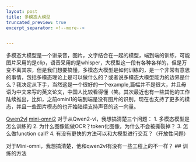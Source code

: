 ```yaml
---
layout: post
title: 多模态大模型
truncated_preview: true
excerpt_separator: <!--more--> 


---
```


<div class="message">
    多模态大模型是一个讲录音，图片，文字结合在一起的模型，端到端的训练，可能图片采用的是clip，语音采用的是whisper，大模型这一段有各种各样的，但是万变不离其宗，但是我们想要搞懂，多模态大模型是如何训练的，是一个非常有意思的事情，包括多模态理论上是可以做什么的？或者说多模态大模型能力的边界是什么？我决定从下手，当然这是一个很好的一个example,篇幅并不是很大，并且母语为中文来写的英文论文，中国人比较看得懂（笑。其次最近也有一些其他的工作陆续推出，比如，之前omini1的端到端是没有图片的识别，现在也支持了更多的模态，并且一些图片模态的也开始陆续支持声音的这一向量。
</div>    
<!--more-->

[Qwen2vl](https://arxiv.org/pdf/2409.12191)  [mini-omni2](https://arxiv.org/pdf/2410.11190)
    对于从Qwen2-vl，我想搞清楚三个问题：
    1. 多模态模型是怎么训练的
    2. 为什么图像能做OCR？token化图像，为什么不会被撕裂掉？
    3. 怎么做function call?
    4. 有没有更快的方法可以和大模型进行交互？（开放性问题）
    
对于Mini-omni，我想搞清楚，他和qwen2vl有没有一些工程上的不一样？
    ## 训练的方法

